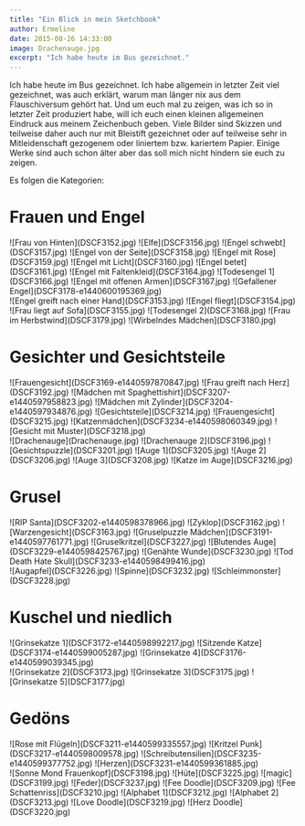 ```yaml
---
title: "Ein Blick in mein Sketchbook"
author: Ermeline
date: 2015-08-26 14:33:00
image: Drachenauge.jpg
excerpt: "Ich habe heute im Bus gezeichnet."
---
```


Ich habe heute im Bus gezeichnet. Ich habe allgemein in letzter Zeit viel gezeichnet, was auch erklärt, warum man länger nix aus dem Flauschiversum gehört hat. Und um euch mal zu zeigen, was ich so in letzter Zeit produziert habe, will ich euch einen kleinen allgemeinen Eindruck aus meinem Zeichenbuch geben. Viele Bilder sind Skizzen und teilweise daher auch nur mit Bleistift gezeichnet oder auf teilweise sehr in Mitleidenschaft gezogenem oder liniertem bzw. kariertem Papier. Einige Werke sind auch schon älter aber das soll mich nicht hindern sie euch zu zeigen.

Es folgen die Kategorien:


# Frauen und Engel

<div class="slideshow_portrait">
![Frau von Hinten](DSCF3152.jpg)
![Elfe](DSCF3156.jpg)
![Engel schwebt](DSCF3157.jpg)
![Engel von der Seite](DSCF3158.jpg)
![Engel mit Rose](DSCF3159.jpg)
![Engel mit Licht](DSCF3160.jpg)
![Engel betet](DSCF3161.jpg)
![Engel mit Faltenkleid](DSCF3164.jpg)
![Todesengel 1](DSCF3166.jpg)
![Engel mit offenen Armen](DSCF3167.jpg)
![Gefallener Engel](DSCF3178-e1440600195369.jpg)
</div>

<div class="slideshow_landscape">
![Engel greift nach einer Hand](DSCF3153.jpg)
![Engel fliegt](DSCF3154.jpg)
![Frau liegt auf Sofa](DSCF3155.jpg)
![Todesengel 2](DSCF3168.jpg)
![Frau im Herbstwind](DSCF3179.jpg)
![Wirbelndes Mädchen](DSCF3180.jpg)
</div>


# Gesichter und Gesichtsteile

<div class="slideshow_portrait">
![Frauengesicht](DSCF3169-e1440597870847.jpg)
![Frau greift nach Herz](DSCF3192.jpg)
![Mädchen mit Spaghettishirt](DSCF3207-e1440597958823.jpg)
![Mädchen mit Zylinder](DSCF3204-e1440597934876.jpg)
![Gesichtsteile](DSCF3214.jpg)
![Frauengesicht](DSCF3215.jpg)
![Katzenmädchen](DSCF3234-e1440598060349.jpg)
![Gesicht mit Muster](DSCF3218.jpg)
</div>

<div class="slideshow_landscape">
![Drachenauge](Drachenauge.jpg)
![Drachenauge 2](DSCF3196.jpg)
![Gesichtspuzzle](DSCF3201.jpg)
![Auge 1](DSCF3205.jpg)
![Auge 2](DSCF3206.jpg)
![Auge 3](DSCF3208.jpg)
![Katze im Auge](DSCF3216.jpg)
</div>


# Grusel

<div class="slideshow_portrait">
![RIP Santa](DSCF3202-e1440598378966.jpg)
![Zyklop](DSCF3162.jpg)
![Warzengesicht](DSCF3163.jpg)
![Gruselpuzzle Mädchen](DSCF3191-e1440597761771.jpg)
![Gruselkritzel](DSCF3227.jpg)
![Blutendes Auge](DSCF3229-e1440598425767.jpg)
![Genähte Wunde](DSCF3230.jpg)
![Tod Death Hate Skull](DSCF3233-e1440598499416.jpg)
</div>

<div class="slideshow_landscape">
![Augapfel](DSCF3226.jpg)
![Spinne](DSCF3232.jpg)
![Schleimmonster](DSCF3228.jpg)
</div>


# Kuschel und niedlich

<div class="slideshow_portrait">
![Grinsekatze 1](DSCF3172-e1440598992217.jpg)
![Sitzende Katze](DSCF3174-e1440599005287.jpg)
![Grinsekatze 4](DSCF3176-e1440599039345.jpg)
</div>

<div class="slideshow_landscape">
![Grinsekatze 2](DSCF3173.jpg)
![Grinsekatze 3](DSCF3175.jpg)
![Grinsekatze 5](DSCF3177.jpg)
</div>


# Gedöns

<div class="slideshow_portrait">
![Rose mit Flügeln](DSCF3211-e1440599335557.jpg)
![Kritzel Punk](DSCF3217-e1440598009578.jpg)
![Schreibutensilien](DSCF3235-e1440599377752.jpg)
![Herzen](DSCF3231-e1440599361885.jpg)
</div>

<div class="slideshow_landscape">
![Sonne Mond Frauenkopf](DSCF3198.jpg)
![Hüte](DSCF3225.jpg)
![magic](DSCF3199.jpg)
![Feder](DSCF3237.jpg)
![Fee Doodle](DSCF3209.jpg)
![Fee Schattenriss](DSCF3210.jpg)
![Alphabet 1](DSCF3212.jpg)
![Alphabet 2](DSCF3213.jpg)
![Love Doodle](DSCF3219.jpg)
![Herz Doodle](DSCF3220.jpg)
</div>

